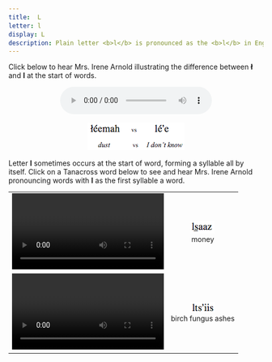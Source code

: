```yaml
---
title:  L
letter: l 
display: L 
description: Plain letter <b>l</b> is pronounced as the <b>l</b> in English '<b>l</b>ime' but never as in English 'du<b>ll</b>'.
---
```





Click below to hear Mrs. Irene Arnold illustrating the difference between <b>&#322;</b> and <b>l</b> at the start of words.

<div align="center">
<audio controls src="/assets/audio/bar_l_l_comp.mp3" type="audio/mpeg">Your browser does not support the audio element.</audio>
<p align="center"><img src="/assets/gif/bar_l_l_comp.gif" border="0"/></p>
</div>


Letter <b>l</b> sometimes occurs at the start of word, forming a syllable all by itself. Click on a Tanacross word below to see and hear Mrs. Irene Arnold pronouncing words with <b>l</b> as the first syllable a word.

<table>
<tr>
<td align="center"><video src="{{ site.vidpath }}ls_aaz-2.mp4" controls>Your browser does not support video.</video></td><td align="center"><img src="/assets/gif/ls_aaz.gif"/><br/><span class="gloss">money</span></td>
</tr>
<tr>
<td align="center"><video src="{{ site.vidpath }}ltsqiis.mp4" controls>Your browser does not support video.</video></td><td align="center"><img src="/assets/gif/ltsqiis.gif"/><br/><span class="gloss">birch fungus ashes</span></td>
</tr>
</table>
				